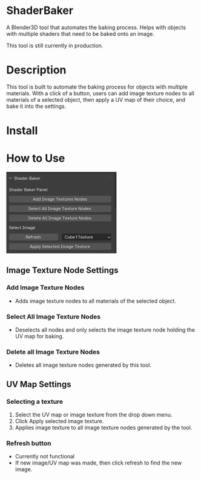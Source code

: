 # ShaderBaker
 A Blender3D tool that automates the baking process. Helps with objects with multiple shaders that need to be baked onto an image.

This tool is still currently in production.

# Description
This tool is built to automate the baking process for objects with multiple materials. With a click of a button, users can add image texture nodes to all materials of a selected object, then apply a UV map of their choice, and bake it into the settings.

# Install

# How to Use
![Shader Baker Tool](Images/ShaderBaker_Setup.png)
## Image Texture Node Settings
### Add Image Texture Nodes
* Adds image texture nodes to all materials of the selected object.

### Select All Image Texture Nodes
* Deselects all nodes and only selects the image texture node holding the UV map for baking.

### Delete all Image Texture Nodes
* Deletes all image texture nodes generated by this tool.

## UV Map Settings
### Selecting a texture
1. Select the UV map or image texture from the drop down menu.
2. Click Apply selected image texture.
3. Applies image texture to all image texture nodes generated by the tool.

### Refresh button
* Currently not functional
* If new image/UV map was made, then click refresh to find the new image.